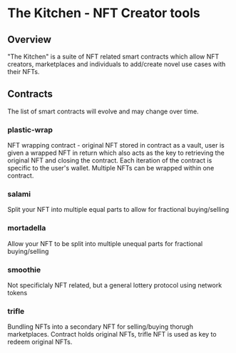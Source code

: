 # The Kitchen - NFT Creator tools

## Overview
"The Kitchen" is a suite of NFT related smart contracts which allow NFT creators, marketplaces and individuals to add/create novel use cases with their NFTs.

## Contracts
The list of smart contracts will evolve and may change over time.

### plastic-wrap
NFT wrapping contract - original NFT stored in contract as a vault, user is given a wrapped NFT in return which also acts as the key to retrieving the original NFT and closing the contract. Each iteration of the contract is specific to the user's wallet. Multiple NFTs can be wrapped within one contract.

### salami
Split your NFT into multiple equal parts to allow for fractional buying/selling

### mortadella
Allow your NFT to be split into multiple unequal parts for fractional buying/selling

### smoothie
Not specificlaly NFT related, but a general lottery protocol using network tokens

### trifle
Bundling NFTs into a secondary NFT for selling/buying thorugh marketplaces. Contract holds original NFTs, trifle NFT is used as key to redeem original NFTs.